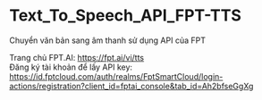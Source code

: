 # Text_To_Speech_API_FPT-TTS
Chuyển văn bản sang âm thanh sử dụng API của FPT

Trang chủ FPT.AI: https://fpt.ai/vi/tts  
Đăng ký tài khoản để lấy API key: https://id.fptcloud.com/auth/realms/FptSmartCloud/login-actions/registration?client_id=fptai_console&tab_id=Ah2bfseGgXg
